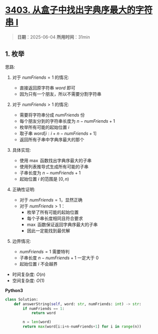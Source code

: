 # [3403. 从盒子中找出字典序最大的字符串 I](https://leetcode.cn/problems/find-the-lexicographically-largest-string-in-the-box/description/)

> **日期**：2025-06-04
> **所用时间**：31min

## 1. 枚举

思路:
1. 对于 $numFriends = 1$ 的情况:
   - 直接返回原字符串 $word$ 即可
   - 因为只有一个朋友，所以不需要分割字符串

2. 对于 $numFriends > 1$ 的情况:
   - 需要将字符串分成 $numFriends$ 份
   - 每个朋友分到的字符串长度为 $n-numFriends+1$
   - 枚举所有可能的起始位置 $i$
   - 取子串 $word[i:i+n-numFriends+1]$
   - 返回所有子串中字典序最大的那个

3. 具体实现:
   - 使用 $\max$ 函数找出字典序最大的子串
   - 使用列表推导式生成所有可能的子串
   - 子串长度为 $n-numFriends+1$
   - 起始位置 $i$ 的范围是 $[0, n)$

4. 正确性证明:
   - 对于 $numFriends = 1$，显然正确
   - 对于 $numFriends > 1$：
     - 枚举了所有可能的起始位置
     - 每个子串长度相同且符合要求
     - $\max$ 函数保证返回字典序最大的子串
     - 因此一定能找到最优解

5. 边界情况:
   - $numFriends = 1$ 需要特判
   - 子串长度 $n-numFriends+1$ 一定大于 $0$
   - 起始位置 $i$ 不会越界

- 时间复杂度: $O(n)$
- 空间复杂度: $O(1)$

**Python3**

```python
class Solution:
    def answerString(self, word: str, numFriends: int) -> str:
        if numFriends == 1:
            return word

        n = len(word)
        return max(word[i:i+n-numFriends+1] for i in range(n))
```
